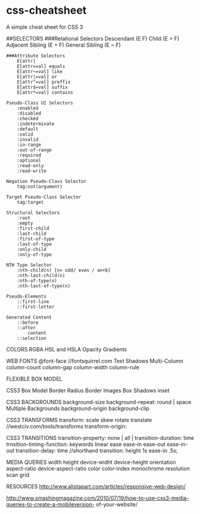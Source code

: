 # css-cheatsheet
A simple cheat sheet for CSS 3

##SELECTORS
	###Relational Selectors
		Descendant (E F)
		Child (E > F)
		Adjacent Sibling (E + F)
		General Sibling (E ~ F)

	###Attribute Selectors
		E[attr]
		E[attr=val] equals
		E[attr~=val] like
		E[attr|=val] or
		E[attr^=val] preffix
		E[attr$=val] suffix
		E[attr*=val] contains

	Pseudo-Class UI Selectors
		:enabled
		:disabled
		:checked
		:indeterminate
		:default
		:valid
		:invalid
		:in-range
		:out-of-range
		:required
		:optional
		:read-only
		:read-write

	Negation Pseudo-Class Selector
		tag:not(argument)

	Target Pseudo-Class Selector
		tag:target

	Structural Selectors
		:root
		:empty
		:first-child
		:last-child
		:first-of-type
		:last-of-type
		:only-child
		:only-of-type

	NTH Type Selector
		:nth-child(n) [n= odd/ even / an+b]
		:nth-last-child(n)
		:nth-of-type(n)
		:nth-last-of-type(n)

	Pseudo-Elements
		::first-line
		::first-letter

	Generated Content
		::before
		::after
			content
		::selection

COLORS
	RGBA
	HSL and HSLA
	Opacity
	Gradients

WEB FONTS
	@font-face
	//fontsquirrel.com
	Text Shadows
	Multi-Column
		column-count
		column-gap
		column-width
		column-rule

FLEXIBLE BOX MODEL

CSS3 Box Model
	Border Radius
	Border Images
	Box Shadows
		inset

CSS3 BACKGROUNDS
	background-size
	background-repeat: round | space
	Multiple Backgrounds
	background-origin
	background-clip

CSS3 TRANSFORMS
	transform:
		scale
		skew
		rotate
		translate
		//westciv.com/tools/transforms
	transform-origin:


CSS3 TRANSITIONS
	transition-property:
		none | all | <iden>
	transition-duration:
		time
	trnsition-timing-function:
		keywords
			linear
			ease
			ease-in
			ease-out
			ease-in-out
	transition-delay:
		time
	//shorthand
		transition: height 1s ease-in .5s;


MEDIA QUERIES
	width
	height
	device-widht
	device-height
	orientation
	aspect-ratio
	device-aspect-ratio
	color
	color-index
	monochrome
	resolution
	scan
	grid

RESOURCES
http://www.alistapart.com/articles/responsive-web-design/

http://www.smashingmagazine.com/2010/07/19/how-to-use-css3-media-queries-to-create-a-mobileversion-
of-your-website/
